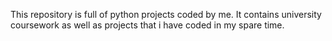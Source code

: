 This repository is full of python projects coded by me. It contains university coursework as well as projects that i have coded in my spare time. 
